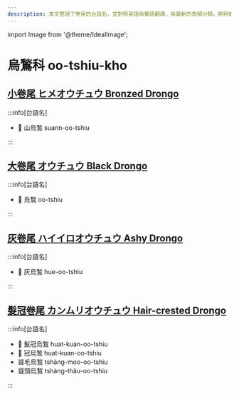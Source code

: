 ```yaml
---
description: 本文整理了卷尾的台語名，並對照英語與華語翻譯，與最新的鳥類分類，期待能夠供未來的台語鳥類圖鑑當作參考
---
```


import Image from '@theme/IdealImage';

# 烏鶖科 oo-tshiu-kho

## [小卷尾 ヒメオウチュウ Bronzed Drongo](https://ebird.org/species/brodro1)

:::info[台語名]

- 🎯 山烏鶖 suann-oo-tshiu

:::

## [大卷尾 オウチュウ Black Drongo](https://ebird.org/species/bladro1)

:::info[台語名]

- 🎯 烏鶖 oo-tshiu

:::

## [灰卷尾 ハイイロオウチュウ Ashy Drongo](https://ebird.org/species/ashdro1)

:::info[台語名]

- 🎯 灰烏鶖 hue-oo-tshiu

:::

## [髮冠卷尾 カンムリオウチュウ Hair-crested Drongo](https://ebird.org/species/hacdro1)

:::info[台語名]

- 🎯 髮冠烏鶖 huat-kuan-oo-tshiu
- 🎯 冠烏鶖 huat-kuan-oo-tshiu
- 聳毛烏鶖 tshàng-moo-oo-tshiu
- 聳頭烏鶖 tshàng-thâu-oo-tshiu

:::
